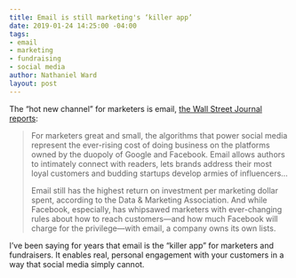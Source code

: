 ```yaml
---
title: Email is still marketing's ‘killer app’
date: 2019-01-24 14:25:00 -04:00
tags:
- email
- marketing
- fundraising
- social media
author: Nathaniel Ward
layout: post
---
```

The “hot new channel” for marketers is email, [the Wall Street Journal reports](https://www.wsj.com/articles/the-hot-new-channel-for-reaching-real-people-email-11547874005 "The Hot New Channel for Reaching Real People: Email"): 

> For marketers great and small, the algorithms that power social media  represent the ever-rising cost of doing business on the platforms owned by the duopoly of Google and Facebook. Email allows authors to intimately connect with readers, lets brands address their most loyal customers and budding startups develop armies of influencers…
>
> Email still has the highest return on investment per marketing dollar spent,  according to the Data & Marketing Association. And while Facebook, especially, has whipsawed marketers with ever-changing rules about how to reach customers—and how much Facebook will charge for the privilege—with email, a company owns its own lists.

I’ve been saying for years that email is the “killer app” for marketers and fundraisers. It enables real, personal engagement with your customers in a way that social media simply cannot.
